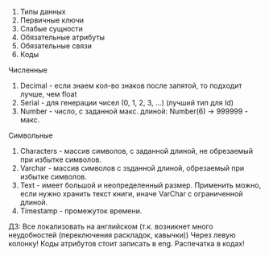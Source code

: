 1. Типы данных
2. Первичные ключи
3. Слабые сущности
4. Обязательные атрибуты
5. Обязательные связи
6. Коды

Численные
1. Decimal - если знаем кол-во знаков после запятой, то подходит лучше, чем float
2. Serial - для генерации чисел (0, 1, 2, 3, ...) (лучший тип для Id)
3. Number - число, с заданной макс. длиной: Number(6) -> 999999 - макс.

Символьные 
1. Characters - массив символов, с заданной длиной, не обрезаемый при избытке символов. 
2. Varchar - массив символов с зsданной длиной, обрезаемый при избытке символов.
3. Text - имеет большой и неопределенный размер. Применить можно, если нужно хранить текст книги, иначе VarChar с ограниченной длиной.
4. Timestamp - промежуток времени.

ДЗ:
Все локализовать на английском (т.к. возникнет много неудобностей (переключения раскладок, кавычки))
Через левую колонку! Коды атрибутов стоит записать в eng.
Распечатка в кодах!
